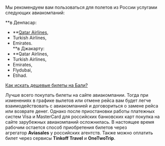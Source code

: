 Мы рекомендуем вам пользоваться для полетов из России услугами следующих авиакомпаний:

**в Денпасар:  
- **[Qatar Airlines](https://baliforum.ru/p/qatar-airways-darit-skidku-na-aviabilety-chitatelyam-baliforuma),  
- Turkish Airlines,  
- Emirates.  
**в Джакарту:  
- **Qatar Airlines,  
- Turkish Airlines,
- Emirates, 
- Flydubai, 
- Etihad.

[Как искать дешевые билеты на Бали?](https://baliforum.ru/p/kak-iskat-deshevye-bilety-na-bali)

Лучше всего покупать билеты на сайте авиакомпании. Тогда при изменениях в графике вылетов или отмене рейса вам будет легче взаимодействовать с авиакомпанией и договориться о замене рейса или возврате денег. Однако после приостановки работы платежных систем Visa и MasterCard для российских банковских карт покупка на сайте зарубежных авиакомпаний осложнилась. В настоящее время рабочим остается способ приобретения билетов через агрегатор **Aviasales** у российских агентств. Также можно оплатить билет через сервисы **Tinkoff Travel** и **OneTwoTrip**.
